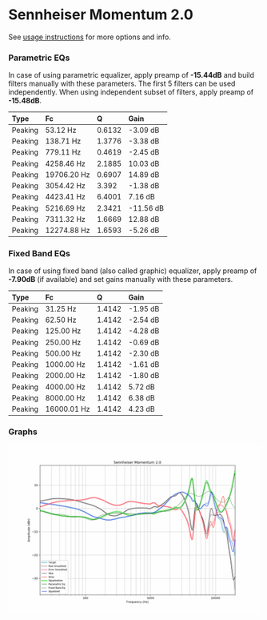 # Sennheiser Momentum 2.0
See [usage instructions](https://github.com/jaakkopasanen/AutoEq#usage) for more options and info.

### Parametric EQs
In case of using parametric equalizer, apply preamp of **-15.44dB** and build filters manually
with these parameters. The first 5 filters can be used independently.
When using independent subset of filters, apply preamp of **-15.48dB**.

| Type    | Fc          |      Q | Gain      |
|:--------|:------------|:-------|:----------|
| Peaking | 53.12 Hz    | 0.6132 | -3.09 dB  |
| Peaking | 138.71 Hz   | 1.3776 | -3.38 dB  |
| Peaking | 779.11 Hz   | 0.4619 | -2.45 dB  |
| Peaking | 4258.46 Hz  | 2.1885 | 10.03 dB  |
| Peaking | 19706.20 Hz | 0.6907 | 14.89 dB  |
| Peaking | 3054.42 Hz  | 3.392  | -1.38 dB  |
| Peaking | 4423.41 Hz  | 6.4001 | 7.16 dB   |
| Peaking | 5216.69 Hz  | 2.3421 | -11.56 dB |
| Peaking | 7311.32 Hz  | 1.6669 | 12.88 dB  |
| Peaking | 12274.88 Hz | 1.6593 | -5.26 dB  |

### Fixed Band EQs
In case of using fixed band (also called graphic) equalizer, apply preamp of **-7.90dB**
(if available) and set gains manually with these parameters.

| Type    | Fc          |      Q | Gain     |
|:--------|:------------|:-------|:---------|
| Peaking | 31.25 Hz    | 1.4142 | -1.95 dB |
| Peaking | 62.50 Hz    | 1.4142 | -2.54 dB |
| Peaking | 125.00 Hz   | 1.4142 | -4.28 dB |
| Peaking | 250.00 Hz   | 1.4142 | -0.69 dB |
| Peaking | 500.00 Hz   | 1.4142 | -2.30 dB |
| Peaking | 1000.00 Hz  | 1.4142 | -1.61 dB |
| Peaking | 2000.00 Hz  | 1.4142 | -1.80 dB |
| Peaking | 4000.00 Hz  | 1.4142 | 5.72 dB  |
| Peaking | 8000.00 Hz  | 1.4142 | 6.38 dB  |
| Peaking | 16000.01 Hz | 1.4142 | 4.23 dB  |

### Graphs
![](./Sennheiser%20Momentum%202.0.png)